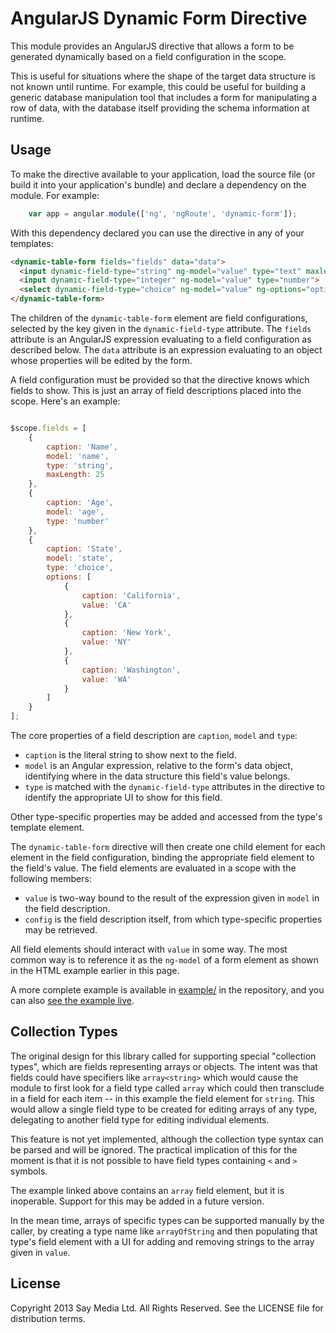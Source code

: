 AngularJS Dynamic Form Directive
================================

This module provides an AngularJS directive that allows a form to be generated dynamically based
on a field configuration in the scope.

This is useful for situations where the shape of the target data structure is not known until
runtime. For example, this could be useful for building a generic database manipulation tool that
includes a form for manipulating a row of data, with the database itself providing the schema
information at runtime.

Usage
-----

To make the directive available to your application, load the source file (or build it into your
application's bundle) and declare a dependency on the module. For example:

```js
    var app = angular.module(['ng', 'ngRoute', 'dynamic-form']);
```

With this dependency declared you can use the directive in any of your templates:

```html
<dynamic-table-form fields="fields" data="data">
  <input dynamic-field-type="string" ng-model="value" type="text" maxlength="config.maxLength">
  <input dynamic-field-type="integer" ng-model="value" type="number">
  <select dynamic-field-type="choice" ng-model="value" ng-options="option.value as option.caption for option in config.options"></select>
</dynamic-table-form>
```

The children of the `dynamic-table-form` element are field configurations, selected by the
key given in the `dynamic-field-type` attribute. The `fields` attribute is an AngularJS
expression evaluating to a field configuration as described below. The `data` attribute
is an expression evaluating to an object whose properties will be edited by the form.

A field configuration must be provided so that the directive knows which fields to show.
This is just an array of field descriptions placed into the scope. Here's an example:

```js

$scope.fields = [
    {
        caption: 'Name',
        model: 'name',
        type: 'string',
        maxLength: 25
    },
    {
        caption: 'Age',
        model: 'age',
        type: 'number'
    },
    {
        caption: 'State',
        model: 'state',
        type: 'choice',
        options: [
            {
                caption: 'California',
                value: 'CA'
            },
            {
                caption: 'New York',
                value: 'NY'
            },
            {
                caption: 'Washington',
                value: 'WA'
            }
        ]
    }
];
````

The core properties of a field description are `caption`, `model` and `type`:

* `caption` is the literal string to show next to the field.
* `model` is an Angular expression, relative to the form's data object, identifying where in the data structure this field's value belongs.
* `type` is matched with the `dynamic-field-type` attributes in the directive to identify the appropriate UI to show for this field.

Other type-specific properties may be added and accessed from the type's template element.

The `dynamic-table-form` directive will then create one child element for each
element in the field configuration, binding the appropriate field element to
the field's value. The field elements are evaluated in a scope with the following
members:

* `value` is two-way bound to the result of the expression given in `model` in the field description.
* `config` is the field description itself, from which type-specific properties may be retrieved.
 
All field elements should interact with `value` in some way. The most common way is to reference
it as the `ng-model` of a form element as shown in the HTML example earlier in this page.

A more complete example is available in [example/](example/) in the repository, and you can also
[see the example live](http://saymedia.github.io/angularjs-dynamic-form/example/).

Collection Types
----------------

The original design for this library called for supporting special "collection types", which
are fields representing arrays or objects. The intent was that fields could have specifiers
like `array<string>` which would cause the module to first look for a field type called
`array` which could then transclude in a field for each item -- in this example the field
element for `string`. This would allow a single field type to be created for editing arrays
of any type, delegating to another field type for editing individual elements.

This feature is not yet implemented, although the collection type syntax can be parsed
and will be ignored. The practical implication of this for the moment is that it is not
possible to have field types containing `<` and `>` symbols.

The example linked above contains an ``array`` field element, but it is inoperable.
Support for this may be added in a future version.

In the mean time, arrays of specific types can be supported manually by the caller, by
creating a type name like `arrayOfString` and then populating that type's field element
with a UI for adding and removing strings to the array given in `value`.

License
-------

Copyright 2013 Say Media Ltd. All Rights Reserved. See the LICENSE file for distribution terms.
